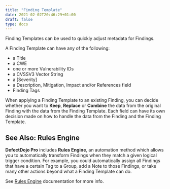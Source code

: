 ```yaml
---
title: "Finding Template"
date: 2021-02-02T20:46:29+01:00
draft: false
type: docs
---
```


Finding Templates can be used to quickly adjust metadata for Findings.

A Finding Template can have any of the following:

* a Title
* a CWE
* one or more Vulnerability IDs
* a CVSSV3 Vector String
* a [Severity]
* a Description, Mitigation, Impact and/or References field
* Finding Tags

When applying a Finding Template to an existing Finding, you can decide whether you want to **Keep**, **Replace** or **Combine** the data from the original Finding with the data from the Finding Template.  Each field can have its own decision made on how to handle the data from the Finding and the Finding Template.

## See Also: Rules Engine

**DefectDojo Pro** includes **Rules Engine**, an automation method which allows you to automatically transform Findings when they match a given logical trigger condition.  For example, you could automatically assign all Findings that have a certain Tag to a Group, add a Note to those Findings, or take many other actions beyond what a Finding Template can do.

See [Rules Engine](/en/customize_dojo/rules_engine/) documentation for more info.

